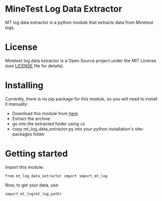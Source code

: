 # MineTest Log Data Extractor
MT log data extractor is a python module that extracts data from Minetest logs.
# License
Minetest log data extractor is a Open Source project under the MIT License (see [LICENSE](./LICENSE) file for details).
# Installing
Currently, there is no pip package for this module, so you will need to install it manually:
- Download this module from [here](https://github.com/Miner34dev/Minetest-log-data-extractor/archive/refs/heads/main.zip)
- Extract the archive
- go into the extracted folder using ```cd```
- copy mt_log_data_extractor.py into your python installation's site-packages folder
# Getting started
Import this module:
```python3
from mt_log_data_extractor import import_mt_log
```
Now, to get your data, use:
```python3
import_mt_log(mt_log_path)
```
